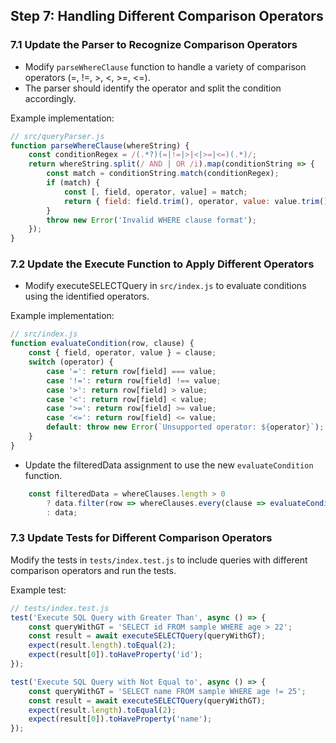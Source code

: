 ## Step 7: Handling Different Comparison Operators

### 7.1 Update the Parser to Recognize Comparison Operators
- Modify `parseWhereClause` function to handle a variety of comparison operators (=, !=, >, <, >=, <=). 
- The parser should identify the operator and split the condition accordingly.

Example implementation:

```javascript
// src/queryParser.js
function parseWhereClause(whereString) {
    const conditionRegex = /(.*?)(=|!=|>|<|>=|<=)(.*)/;
    return whereString.split(/ AND | OR /i).map(conditionString => {
        const match = conditionString.match(conditionRegex);
        if (match) {
            const [, field, operator, value] = match;
            return { field: field.trim(), operator, value: value.trim() };
        }
        throw new Error('Invalid WHERE clause format');
    });
}
```

### 7.2 Update the Execute Function to Apply Different Operators
- Modify executeSELECTQuery in `src/index.js` to evaluate conditions using the identified operators.

Example implementation:

```javascript
// src/index.js
function evaluateCondition(row, clause) {
    const { field, operator, value } = clause;
    switch (operator) {
        case '=': return row[field] === value;
        case '!=': return row[field] !== value;
        case '>': return row[field] > value;
        case '<': return row[field] < value;
        case '>=': return row[field] >= value;
        case '<=': return row[field] <= value;
        default: throw new Error(`Unsupported operator: ${operator}`);
    }
}
```
- Update the filteredData assignment to use the new `evaluateCondition` function.
```javascript
    const filteredData = whereClauses.length > 0
        ? data.filter(row => whereClauses.every(clause => evaluateCondition(row, clause)))
        : data;
```


### 7.3 Update Tests for Different Comparison Operators
Modify the tests in `tests/index.test.js` to include queries with different comparison operators and run the tests.

Example test:

```javascript
// tests/index.test.js
test('Execute SQL Query with Greater Than', async () => {
    const queryWithGT = 'SELECT id FROM sample WHERE age > 22';
    const result = await executeSELECTQuery(queryWithGT);
    expect(result.length).toEqual(2);
    expect(result[0]).toHaveProperty('id');
});

test('Execute SQL Query with Not Equal to', async () => {
    const queryWithGT = 'SELECT name FROM sample WHERE age != 25';
    const result = await executeSELECTQuery(queryWithGT);
    expect(result.length).toEqual(2);
    expect(result[0]).toHaveProperty('name');
});
```


